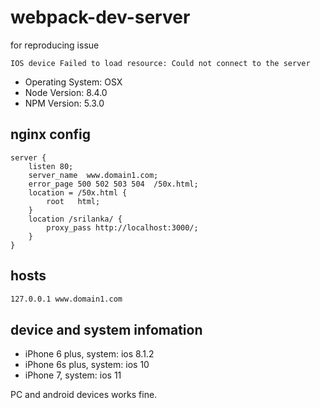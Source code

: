 # webpack-dev-server

for reproducing issue

`IOS device Failed to load resource: Could not connect to the server`

* Operating System: OSX
* Node Version: 8.4.0
* NPM Version: 5.3.0

## nginx config

```nginx
server {
    listen 80;
    server_name  www.domain1.com;
    error_page 500 502 503 504  /50x.html;
    location = /50x.html {
        root   html;
    }
    location /srilanka/ {
        proxy_pass http://localhost:3000/;
    }
}
```

## hosts

```txt
127.0.0.1 www.domain1.com
```

## device and system infomation

* iPhone 6 plus, system: ios 8.1.2
* iPhone 6s plus, system: ios 10
* iPhone 7, system: ios 11

PC and android devices works fine. 

